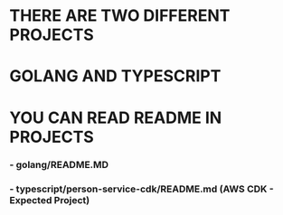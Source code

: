 # THERE ARE TWO DIFFERENT PROJECTS
# GOLANG AND TYPESCRIPT
# YOU CAN READ README IN PROJECTS
### - golang/README.MD
### - typescript/person-service-cdk/README.md (AWS CDK - Expected Project)